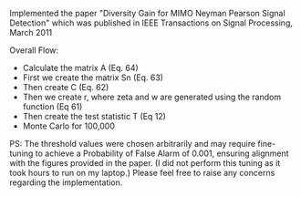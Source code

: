 Implemented the paper "Diversity Gain for MIMO Neyman Pearson Signal Detection" which was published in IEEE Transactions on Signal Processing, March 2011

Overall Flow:

- Calculate the matrix A (Eq. 64)
- First we create the matrix Sn (Eq. 63)
- Then create C (Eq. 62)
- Then we create r, where zeta and w are generated using the random function (Eq 61)
- Then create the test statistic T (Eq 12)
- Monte Carlo for 100,000 

PS: The threshold values were chosen arbitrarily and may require fine-tuning to achieve a Probability of False Alarm of 0.001, ensuring alignment with the figures provided in the paper. (I did not perform this tuning as it took hours to run on my laptop.) Please feel free to raise any concerns regarding the implementation.



